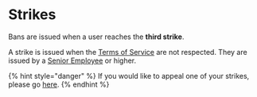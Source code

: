 # Strikes

Bans are issued when a user reaches the **third strike**.

A strike is issued when the [Terms of Service](tos.md) are not respected. They are issued by a [Senior Employee](../ranks.md#employee-team) or higher.

{% hint style="danger" %}
If you would like to appeal one of your strikes, please go [here](https://panel.shopery.xyz/appeal).
{% endhint %}

